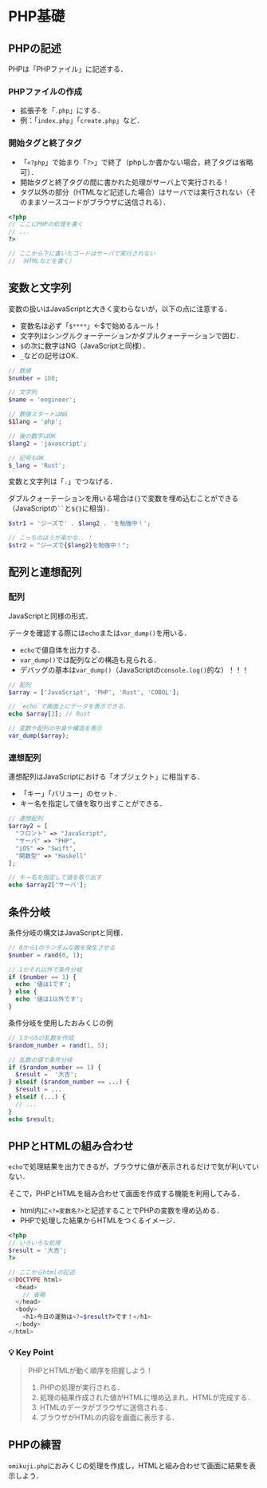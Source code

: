 # PHP基礎

## PHPの記述

PHPは「PHPファイル」に記述する．

### PHPファイルの作成

- 拡張子を「`.php`」にする．
- 例：「`index.php`」「`create.php`」など．

### 開始タグと終了タグ

- 「`<?php`」で始まり「`?>`」で終了（phpしか書かない場合，終了タグは省略可）．
- 開始タグと終了タグの間に書かれた処理がサーバ上で実行される！
- タグ以外の部分（HTMLなど記述した場合）はサーバでは実行されない（そのままソースコードがブラウザに送信される）．

```php
<?php
// ここにPHPの処理を書く
// ...
?>

// ここから下に書いたコードはサーバで実行されない
// （HTMLなどを書く）
```

## 変数と文字列

変数の扱いはJavaScriptと大きく変わらないが，以下の点に注意する．

- 変数名は必ず「`$****`」←$で始めるルール！
- 文字列はシングルクォーテーションかダブルクォーテーションで囲む．
- `$`の次に数字はNG（JavaScriptと同様）．
- `_`などの記号はOK．

```php
// 数値
$number = 100;

// 文字列
$name = 'engineer';

// 数値スタートはNG
$1lang = 'php';

// 後の数字はOK
$lang2 = 'javascript';

// 記号もOK
$_lang = 'Rust';
```

変数と文字列は「`.`」でつなげる．

ダブルクォーテーションを用いる場合は`{}`で変数を埋め込むことができる（JavaScriptの``` `` ```と`${}`に相当）．

```php
$str1 = 'ジーズで' . $lang2 . 'を勉強中！';

// こっちのほうが楽かな．．！
$str2 = "ジーズで{$lang2}を勉強中！";
```

## 配列と連想配列

### 配列

JavaScriptと同様の形式．

データを確認する際には`echo`または`var_dump()`を用いる．

- `echo`で値自体を出力する．
- `var_dump()`では配列などの構造も見られる．
- デバッグの基本は`var_dump()`（JavaScriptの`console.log()`的な）！！！

```php
// 配列
$array = ['JavaScript', 'PHP', 'Rust', 'COBOL'];

// `echo`で画面上にデータを表示できる．
echo $array[2]; // Rust

// 変数や配列の中身や構造を表示
var_dump($array);

```

### 連想配列

連想配列はJavaScriptにおける「オブジェクト」に相当する．

- 「キー」「バリュー」のセット．
- キー名を指定して値を取り出すことができる．

```php
// 連想配列
$array2 = [
  "フロント" => "JavaScript",
  "サーバ" => "PHP",
  "iOS" => "Swift",
  "関数型" => "Haskell"
];

// キー名を指定して値を取り出す
echo $array2['サーバ'];
```

## 条件分岐

条件分岐の構文はJavaScriptと同様．

```php
// 0から1のランダムな数を発生させる
$number = rand(0, 1);

// 1かそれ以外で条件分岐
if ($number == 1) {
  echo '値は1です';
} else {
  echo '値は1以外です';
}

```

条件分岐を使用したおみくじの例

```php
// 1から5の乱数を作成
$random_number = rand(1, 5);

// 乱数の値で条件分岐
if ($random_number == 1) {
  $result =  '大吉';
} elseif ($random_number == ...) {
  $result = ...
} elseif (...) {
  // ...
}
echo $result;

```

## PHPとHTMLの組み合わせ

`echo`で処理結果を出力できるが，ブラウザに値が表示されるだけで気が利いていない．

そこで，PHPとHTMLを組み合わせて画面を作成する機能を利用してみる．

- html内に`<?=変数名?>`と記述することでPHPの変数を埋め込める．
- PHPで処理した結果からHTMLをつくるイメージ．

```php
<?php
// いろいろな処理
$result = '大吉';
?>

// ここからhtmlの記述
<!DOCTYPE html>
  <head>
    // 省略
  </head>
  <body>
    <h1>今日の運勢は<?=$result?>です！</h1>
  </body>
</html>
```

### 💡 Key Point

>PHPとHTMLが動く順序を把握しよう！
>
>1. PHPの処理が実行される．
>2. 処理の結果作成された値がHTMLに埋め込まれ，HTMLが完成する．
>3. HTMLのデータがブラウザに送信される．
>4. ブラウザがHTMLの内容を画面に表示する．

## PHPの練習

`omikuji.php`におみくじの処理を作成し，HTMLと組み合わせて画面に結果を表示しよう．

